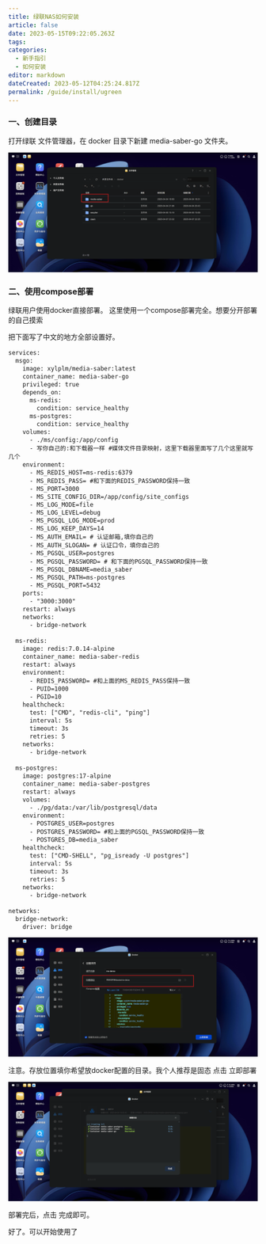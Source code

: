 ```yaml
---
title: 绿联NAS如何安装
article: false
date: 2023-05-15T09:22:05.263Z
tags:
categories: 
  - 新手指引
  - 如何安装
editor: markdown
dateCreated: 2023-05-12T04:25:24.817Z
permalink: /guide/install/ugreen
---
```


### 一、创建目录

打开绿联 文件管理器，在 docker 目录下新建 media-saber-go 文件夹。

![图片1.png](./ugreen_images/1.png)

### 二、使用compose部署

绿联用户使用docker直接部署。 这里使用一个compose部署完全。想要分开部署的自己摸索

把下面写了中文的地方全部设置好。
```
services:
  msgo:
    image: xylplm/media-saber:latest
    container_name: media-saber-go
    privileged: true
    depends_on:
      ms-redis:
        condition: service_healthy
      ms-postgres:
        condition: service_healthy
    volumes:
      - ./ms/config:/app/config 
      - 写你自己的:和下载器一样 #媒体文件目录映射，这里下载器里面写了几个这里就写几个
    environment:
      - MS_REDIS_HOST=ms-redis:6379
      - MS_REDIS_PASS= #和下面的REDIS_PASSWORD保持一致
      - MS_PORT=3000
      - MS_SITE_CONFIG_DIR=/app/config/site_configs
      - MS_LOG_MODE=file
      - MS_LOG_LEVEL=debug
      - MS_PGSQL_LOG_MODE=prod
      - MS_LOG_KEEP_DAYS=14 
      - MS_AUTH_EMAIL= # 认证邮箱,填你自己的
      - MS_AUTH_SLOGAN= # 认证口令，填你自己的
      - MS_PGSQL_USER=postgres
      - MS_PGSQL_PASSWORD= # 和下面的PGSQL_PASSWORD保持一致
      - MS_PGSQL_DBNAME=media_saber
      - MS_PGSQL_PATH=ms-postgres
      - MS_PGSQL_PORT=5432
    ports:
      - "3000:3000" 
    restart: always
    networks:
      - bridge-network

  ms-redis:
    image: redis:7.0.14-alpine
    container_name: media-saber-redis
    restart: always
    environment:
      - REDIS_PASSWORD= #和上面的MS_REDIS_PASS保持一致
      - PUID=1000
      - PGID=10
    healthcheck:
      test: ["CMD", "redis-cli", "ping"]
      interval: 5s
      timeout: 3s
      retries: 5
    networks:
      - bridge-network

  ms-postgres:
    image: postgres:17-alpine
    container_name: media-saber-postgres
    restart: always
    volumes:
      - ./pg/data:/var/lib/postgresql/data
    environment:
      - POSTGRES_USER=postgres
      - POSTGRES_PASSWORD= #和上面的PGSQL_PASSWORD保持一致
      - POSTGRES_DB=media_saber
    healthcheck:
      test: ["CMD-SHELL", "pg_isready -U postgres"]
      interval: 5s
      timeout: 3s
      retries: 5
    networks:
      - bridge-network

networks:
  bridge-network:
    driver: bridge
```

![图片2.png](./ugreen_images/2.png)

注意。存放位置填你希望放docker配置的目录。我个人推荐是固态
点击 立即部署

![图片3.png](./ugreen_images/3.png)

部署完后，点击 完成即可。

好了。可以开始使用了
